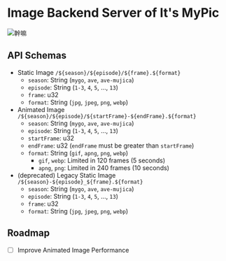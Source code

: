# Image Backend Server of It's MyPic
![幹嘛](https://mygodata.0m0.uk/images/ave-1_25106.jpg)

## API Schemas
* Static Image `/${season}/${episode}/${frame}.${format}`
  * `season`: String (`mygo`, `ave`, `ave-mujica`)
  * `episode`: String (`1-3`, `4`, `5`, ..., `13`)
  * `frame`: u32
  * `format`: String (`jpg`, `jpeg`, `png`, `webp`)
* Animated Image `/${season}/${episode}/${startFrame}-${endFrame}.${format}`
  * `season`: String (`mygo`, `ave`, `ave-mujica`)
  * `episode`: String (`1-3`, `4`, `5`, ..., `13`)
  * `startFrame`: u32
  * `endFrame`: u32 (`endFrame` must be greater than `startFrame`)
  * `format`: String (`gif`, `apng`, `png`, `webp`)
    * `gif`, `webp`: Limited in 120 frames (5 seconds)
    * `apng`, `png`: Limited in 240 frames (10 seconds)
* (deprecated) Legacy Static Image `/${season}-${episode}_${frame}.${format}`
  * `season`: String (`mygo`, `ave`, `ave-mujica`)
  * `episode`: String (`1-3`, `4`, `5`, ..., `13`)
  * `frame`: u32
  * `format`: String (`jpg`, `jpeg`, `png`, `webp`)

## Roadmap
* [ ] Improve Animated Image Performance
